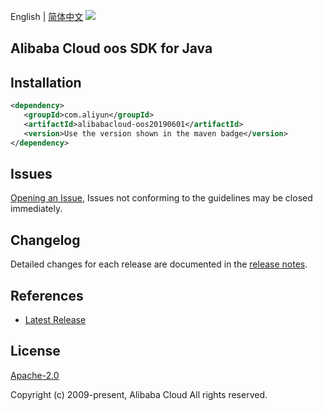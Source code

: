 English | [简体中文](README-CN.md)
![](https://aliyunsdk-pages.alicdn.com/icons/AlibabaCloud.svg)

## Alibaba Cloud oos SDK for Java

## Installation

```xml
<dependency>
   <groupId>com.aliyun</groupId>
   <artifactId>alibabacloud-oos20190601</artifactId>
   <version>Use the version shown in the maven badge</version>
</dependency>
```

## Issues
[Opening an Issue](https://github.com/aliyun/alibabacloud-java-async-sdk/issues/new), Issues not conforming to the guidelines may be closed immediately.

## Changelog
Detailed changes for each release are documented in the [release notes](./ChangeLog.txt).

## References
* [Latest Release](https://github.com/aliyun/alibabacloud-async-java-sdk/)

## License
[Apache-2.0](http://www.apache.org/licenses/LICENSE-2.0)

Copyright (c) 2009-present, Alibaba Cloud All rights reserved.